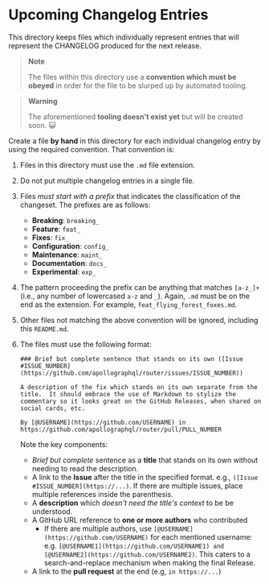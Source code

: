 # Upcoming Changelog Entries

This directory keeps files which individually represent entries that will represent the CHANGELOG produced for the next release.

> **Note**
>
> The files within this directory use a **convention which must be obeyed** in order for the file to be slurped up by automated tooling.

> **Warning**
>
> The aforementioned **tooling doesn't exist yet** but will be created soon. 😺

Create a file **by hand** in this directory for each individual changelog entry by using the required convention.  That convention is:

1. Files in this directory must use the `.md` file extension.
2. Do not put multiple changelog entries in a single file.
3. Files *must start with a prefix* that indicates the classification of the changeset.  The prefixes are as follows:
   - **Breaking**: `breaking_`
   - **Feature**: `feat_`
   - **Fixes**: `fix_`
   - **Configuration**: `config_`
   - **Maintenance**: `maint_`
   - **Documentation**: `docs_`
   - **Experimental**: `exp_`
4. The pattern proceeding the prefix can be anything that matches `[a-z_]+` (i.e., any number of lowercased `a-z` and `_`).  Again, `.md` must be on the end as the extension.  For example, `feat_flying_forest_foxes.md`.
5. Other files not matching the above convention will be ignored, including this `README.md`.
6. The files must use the following format:

       ### Brief but complete sentence that stands on its own ([Issue #ISSUE_NUMBER](https://github.com/apollographql/router/issues/ISSUE_NUMBER))

       A description of the fix which stands on its own separate from the title.  It should embrace the use of Markdown to stylize the commentary so it looks great on the GitHub Releases, when shared on social cards, etc.

       By [@USERNAME](https://github.com/USERNAME) in https://github.com/apollographql/router/pull/PULL_NUMBER

     Note the key components:

     - _Brief but complete_ sentence as a **title** that stands on its own without needing to read the description.
     - A link to the **Issue** after the title in the specified format.  e.g., `([Issue #ISSUE_NUMBER](https://...)`.  If there are multiple issues, place multiple references inside the parenthesis.
     - A **description** which _doesn't need the title's context_ to be be understood.
     - A GitHub URL reference to **one or more authors** who contributed
         - If there are multiple authors, use `[@USERNAME](https://github.com/USERNAME)` for each mentioned username: e.g. `[@USERNAME1](https://github.com/USERNAME1) and [@USERNAME2](https://github.com/USERNAME2)`.  This caters to a search-and-replace mechanism when making the final Release.
     - A link to the **pull request** at the end (e.g, `in https://...`)
